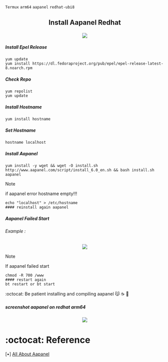 `Termux` `arm64` `aapanel` `redhat-ubi8`
<h2><p align="center">Install Aapanel Redhat</p></h2>
<p align="center">
<img widht="80%" src="https://res.cloudinary.com/upwork-cloud/image/upload/c_scale,w_1000/v1694952540/catalog/1703380056886456320/lpghfksxtziwxmmwfkbu.jpg">
</p>

##### Install Epel Release
```
yum update
yum install https://dl.fedoraproject.org/pub/epel/epel-release-latest-8.noarch.rpm
```
##### Check Repo
```
yum repolist
yum update
```
##### Install Hostname
```
yum install hostname
```
##### Set Hostname
```
hostname localhost
```
##### Install Aapanel
```
yum install -y wget && wget -O install.sh http://www.aapanel.com/script/install_6.0_en.sh && bash install.sh aapanel
```
>[!NOTE]
>if aapanel error hostname empty!!!
>```
>echo "localhost" > /etc/hostname
>#### reinstall again aapanel
>```

##### Aapanel Failed Start
###### Example :
<p align="center">
<img widht="80%" src="https://imagizer.imageshack.com/img922/1741/znjhdi.jpg">
</p>

>[!NOTE]
>If aapanel failed start
>```
>chmod -R 700 /www
>#### restart again
>bt restart or bt start
>```
:octocat: Be patient installing and compiling aapanel 😽 ☕ 🍰

##### screenshot aapanel on redhat arm64
<p align="center">
<img widht="center" src="https://imagizer.imageshack.com/img924/7293/lkxhq2.jpg">
</p>

:octocat: Reference 
====================
[•] [All About Aapanel](https://www.aapanel.com/new/index.html)
